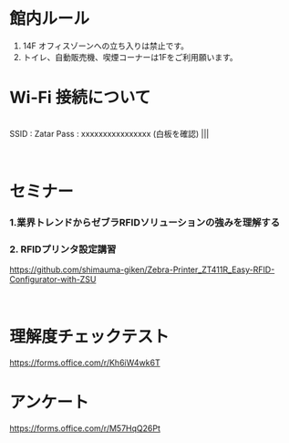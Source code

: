 # 館内ルール

1. 14F オフィスゾーンへの立ち入りは禁止です。
1. トイレ、自動販売機、喫煙コーナーは1Fをご利用願います。


# Wi-Fi 接続について

|||
|-|-|
SSID :   Zatar
Pass :   xxxxxxxxxxxxxxxx (白板を確認)
|||

</br>

# セミナー

### 1.業界トレンドからゼブラRFIDソリューションの強みを理解する 

### 2. RFIDプリンタ設定講習

https://github.com/shimauma-giken/Zebra-Printer_ZT411R_Easy-RFID-Configurator-with-ZSU

</br>

# 理解度チェックテスト

https://forms.office.com/r/Kh6iW4wk6T

# アンケート

https://forms.office.com/r/M57HqQ26Pt


 
